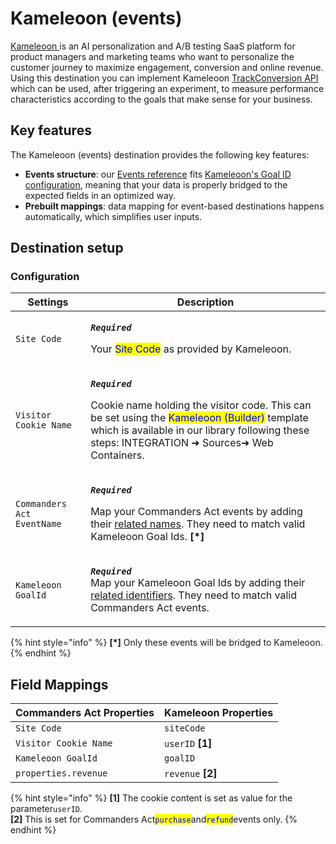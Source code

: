 # Kameleoon (events)

[Kameleoon ](https://www.kameleoon.com)is an AI personalization and A/B testing SaaS platform for product managers and marketing teams who want to personalize the customer journey to maximize engagement, conversion and online revenue. Using this destination you can implement Kameleoon [TrackConversion API](https://customers.kameleoon.com/apisdk/doc/#/TrackConversion/get\_apisdk\_trackConversion) which can be used, after triggering an experiment, to measure performance characteristics according to the goals that make sense for your business.

## Key features

The Kameleoon (events) destination provides the following key features:

* **Events structure**: our [Events reference](https://community.commandersact.com/platform-x/developers/tracking/events-reference) fits [Kameleoon's Goal ID configuration](https://help.kameleoon.com/manage-goals/), meaning that your data is properly bridged to the expected fields in an optimized way.
* **Prebuilt mappings**: data mapping for event-based destinations happens automatically, which simplifies user inputs.

## Destination setup

### Configuration

| Settings                   | Description                                                                                                                                                                                                                                                                                    |
| -------------------------- | ---------------------------------------------------------------------------------------------------------------------------------------------------------------------------------------------------------------------------------------------------------------------------------------------- |
| `Site Code`                | <p><em><strong><code>Required</code></strong></em></p><p>Your <mark style="color:blue;">Site Code</mark> as provided by Kameleoon.</p>                                                                                                                                                         |
| `Visitor Cookie Name`      | <p><em><strong><code>Required</code></strong></em></p><p>Cookie name holding the visitor code. This can be set using the <mark style="color:blue;">Kameleoon (Builder)</mark> template which is available in our library following these steps: INTEGRATION ➜ Sources➜ Web Containers.</p>     |
| `Commanders Act EventName` | <p><em><strong><code>Required</code></strong></em></p><p>Map your Commanders Act events by adding their <a href="https://community.commandersact.com/platform-x/developers/tracking/events-reference">related names</a>. They need to match valid Kameleoon Goal Ids. <strong>[*]</strong></p> |
| `Kameleoon GoalId`         | <p><em><strong><code>Required</code></strong></em><br><em><strong><code></code></strong></em>Map your Kameleoon Goal Ids by adding their <a href="https://help.kameleoon.com/manage-goals/">related identifiers</a>. They need to match valid Commanders Act events.</p>                       |

{% hint style="info" %}
**\[\*]** Only these events will be bridged to Kameleoon.
{% endhint %}

## Field Mappings

| Commanders Act Properties | Kameleoon Properties |
| ------------------------- | -------------------- |
| `Site Code`               | `siteCode`           |
| `Visitor Cookie Name`     | `userID` **\[1]**    |
| `Kameleoon GoalId`        | `goalID`             |
| `properties.revenue`      | `revenue` **\[2]**   |

{% hint style="info" %}
**\[1]** The cookie content is set as value for the parameter`userID`.\
**\[2]** This is set for Commanders Act<mark style="color:blue;">`purchase`</mark>and<mark style="color:blue;">`refund`</mark>events only.
{% endhint %}

##
